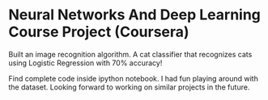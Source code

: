 # Neural Networks And Deep Learning Course Project (Coursera)
Built an image recognition algorithm. A cat classifier that recognizes cats using Logistic Regression with 70% accuracy!

Find complete code inside ipython notebook.
I had fun playing around with the dataset. Looking forward to working on similar projects in the future.


